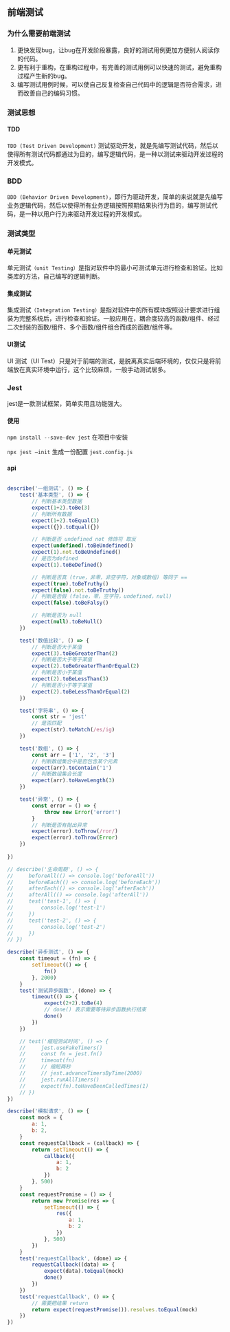 ## 前端测试

### 为什么需要前端测试

1. 更快发现bug，让bug在开发阶段暴露，良好的测试用例更加方便别人阅读你的代码。
2. 更有利于重构，在重构过程中，有完善的测试用例可以快速的测试，避免重构过程产生新的bug。
3. 编写测试用例时候，可以使自己反复检查自己代码中的逻辑是否符合需求，进而改善自己的编码习惯。

### 测试思想

#### TDD

`TDD (Test Driven Development)` 测试驱动开发，就是先编写测试代码，然后以使得所有测试代码都通过为目的，编写逻辑代码，是一种以测试来驱动开发过程的开发模式。

### BDD

`BDD (Behavior Driven Development)`，即行为驱动开发，简单的来说就是先编写业务逻辑代码，然后以使得所有业务逻辑按照预期结果执行为目的，编写测试代码，是一种以用户行为来驱动开发过程的开发模式。

### 测试类型

#### 单元测试

单元测试`（unit Testing）`是指对软件中的最小可测试单元进行检查和验证。比如类库的方法，自己编写的逻辑判断。

#### 集成测试

集成测试`（Integration Testing）`是指对软件中的所有模块按照设计要求进行组装为完整系统后，进行检查和验证。一般应用在，耦合度较高的函数/组件、经过二次封装的函数/组件、多个函数/组件组合而成的函数/组件等。

#### UI测试

UI 测试（UI Test）只是对于前端的测试，是脱离真实后端环境的，仅仅只是将前端放在真实环境中运行，这个比较麻烦，一般手动测试居多。

### Jest

jest是一款测试框架，简单实用且功能强大。

#### 使用

`npm install --save-dev jest` 在项目中安装

`npx jest —init` 生成一份配置 `jest.config.js`

#### api

```js

describe('一组测试', () => {
    test('基本类型', () => {
        // 判断基本类型数据
        expect(1+2).toBe(3)
        // 判断所有数据
        expect(1+2).toEqual(3)
        expect({}).toEqual({})

        // 判断是否 undefined not 修饰符 取反
        expect(undefined).toBeUndefined()
        expect(1).not.toBeUndefined()
        // 是否为defined
        expect(1).toBeDefined()

        // 判断是否真 (true，非零，非空字符，对象或数组) 等同于 ==
        expect(true).toBeTruthy()
        expect(false).not.toBeTruthy()
        // 判断是否假 (false，零，空字符，undefined，null)
        expect(false).toBeFalsy()

        // 判断是否为 null
        expect(null).toBeNull()
    })

    test('数值比较', () => {
        // 判断是否大于某值
        expect(3).toBeGreaterThan(2)
        // 判断是否大于等于某值
        expect(2).toBeGreaterThanOrEqual(2)
        // 判断是否小于某值
        expect(2).toBeLessThan(3)
        // 判断是否小于等于某值
        expect(2).toBeLessThanOrEqual(2)
    })

    test('字符串', () => {
        const str = 'jest'
        // 是否匹配
        expect(str).toMatch(/es/ig)
    })

    test('数组', () => {
        const arr = ['1', '2', '3']
        // 判断数组集合中是否包含某个元素
        expect(arr).toContain('1')
        // 判断数组集合长度
        expect(arr).toHaveLength(3)
    })

    test('异常', () => {
        const error = () => {
            throw new Error('error!')
        }
        // 判断是否有抛出异常
        expect(error).toThrow(/ror/)
        expect(error).toThrow(Error)
    })
    
})

// describe('生命周期', () => {
//     beforeAll(() => console.log('beforeAll'))
//     beforeEach(() => console.log('beforeEach'))
//     afterEach(() => console.log('afterEach'))
//     afterAll(() => console.log('afterAll'))
//     test('test-1', () => {
//         console.log('test-1')
//     })
//     test('test-2', () => {
//         console.log('test-2')
//     })
// })

describe('异步测试', () => {
    const timeout = (fn) => {
        setTimeout(() => {
            fn()
        }, 2000)
    }
    test('测试异步函数', (done) => {
        timeout(() => {
            expect(2+2).toBe(4)
            // done() 表示需要等待异步函数执行结束
            done()
        })
    })

    // test('缩短测试时间', () => {
    //     jest.useFakeTimers()
    //     const fn = jest.fn()
    //     timeout(fn)
    //     // 缩短两秒
    //     // jest.advanceTimersByTime(2000)
    //     jest.runAllTimers()
    //     expect(fn).toHaveBeenCalledTimes(1)
    // })
})

describe('模拟请求', () => {
    const mock = {
        a: 1,
        b: 2,
    }
    const requestCallback = (callback) => {
        return setTimeout(() => {
            callback({
                a: 1,
                b: 2
            })
        }, 500)
    }
    const requestPromise = () => {
        return new Promise(res => {
            setTimeout(() => {
                res({
                    a: 1,
                    b: 2
                })
            }, 500)
        })
    }
    test('requestCallback', (done) => {
        requestCallback((data) => {
            expect(data).toEqual(mock)
            done()
        })
    })
    test('requestCallback', () => {
        // 需要把结果 return
        return expect(requestPromise()).resolves.toEqual(mock)
    })
})

```